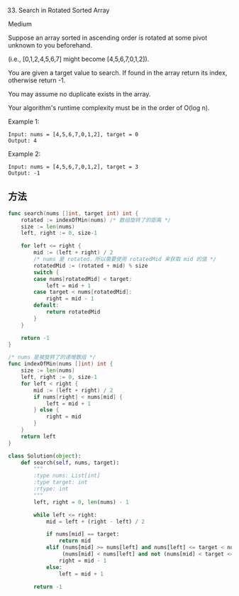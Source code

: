 33. Search in Rotated Sorted Array


Medium


Suppose an array sorted in ascending order is rotated at some pivot unknown to you beforehand.

(i.e., [0,1,2,4,5,6,7] might become [4,5,6,7,0,1,2]).

You are given a target value to search. If found in the array return its index, otherwise return -1.

You may assume no duplicate exists in the array.

Your algorithm's runtime complexity must be in the order of O(log n).

Example 1:

```
Input: nums = [4,5,6,7,0,1,2], target = 0
Output: 4
```

Example 2:
```
Input: nums = [4,5,6,7,0,1,2], target = 3
Output: -1
```


## 方法


```go
func search(nums []int, target int) int {
    rotated := indexOfMin(nums) /* 数组旋转了的距离 */
	size := len(nums)
	left, right := 0, size-1

	for left <= right {
		mid := (left + right) / 2
		/* nums 是 rotated，所以需要使用 rotatedMid 来获取 mid 的值 */
		rotatedMid := (rotated + mid) % size
		switch {
		case nums[rotatedMid] < target:
			left = mid + 1
		case target < nums[rotatedMid]:
			right = mid - 1
		default:
			return rotatedMid
		}
	}

	return -1
}

/* nums 是被旋转了的递增数组 */
func indexOfMin(nums []int) int {
	size := len(nums)
	left, right := 0, size-1
	for left < right {
		mid := (left + right) / 2
		if nums[right] < nums[mid] {
			left = mid + 1
		} else {
			right = mid
		}
	}
	return left
}

```

```python
class Solution(object):
    def search(self, nums, target):
        """
        :type nums: List[int]
        :type target: int
        :rtype: int
        """
        left, right = 0, len(nums) - 1

        while left <= right:
            mid = left + (right - left) / 2

            if nums[mid] == target:
                return mid
            elif (nums[mid] >= nums[left] and nums[left] <= target < nums[mid]) or \
                 (nums[mid] < nums[left] and not (nums[mid] < target <= nums[right])):
                right = mid - 1
            else:
                left = mid + 1

        return -1

```